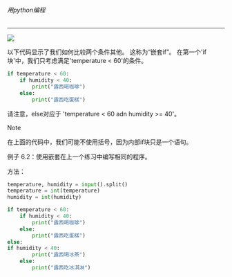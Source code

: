 ###### 用python编程
---

![](http://legendary.cdn.play8.io/learnpython/img/day8/p1.png)

以下代码显示了我们如何比较两个条件其他。 这称为“嵌套if”。 在第一个'if 块'中，我们只考虑满足'temperature < 60'的条件。

```python
if temperature < 60:
    if humidity < 40:
        print("露西喝咖啡")
    else:
        print("露西吃蛋糕")
```

请注意，else对应于 'temperature < 60 adn humidity >= 40'。

> [!NOTE]
> 在上面的代码中，我们可能不使用括号，因为内部if块只是一个语句。

例子 6.2：使用嵌套在上一个练习中编写相同的程序。

方法：

```python
temperature, humidity = input().split()
temperature = int(temperature)
humidity = int(humidity)

if temperature < 60:
    if humidity < 40:
        print("露西喝咖啡")
    else:
        print("露西吃蛋糕")
else:
if humidity < 40:
        print("露西喝冰茶")
    else:
        print("露西吃冰淇淋")
```



